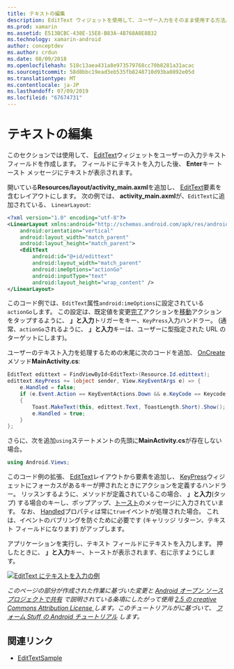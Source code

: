 ```yaml
---
title: テキストの編集
description: EditText ウィジェットを使用して、ユーザー入力をそのまま使用する方法。
ms.prod: xamarin
ms.assetid: E513BCBC-438E-15E8-B83A-4B768A8E8B32
ms.technology: xamarin-android
author: conceptdev
ms.author: crdun
ms.date: 08/09/2018
ms.openlocfilehash: 518c13aea431a8e973579768cc70b8281a31acac
ms.sourcegitcommit: 58d8bbc19ead3eb535fb8248710d93ba0892e05d
ms.translationtype: MT
ms.contentlocale: ja-JP
ms.lasthandoff: 07/09/2019
ms.locfileid: "67674731"
---
```

# <a name="edit-text"></a>テキストの編集

このセクションでは使用して、 [EditText](https://developer.xamarin.com/api/type/Android.Widget.EditText/)ウィジェットをユーザーの入力テキスト フィールドを作成します。 フィールドにテキストを入力した後、 **Enter**キー トースト メッセージにテキストが表示されます。

開いている**Resources/layout/activity_main.axml**を追加し、 [EditText](https://developer.xamarin.com/api/type/Android.Widget.EditText/)要素を含むレイアウトにします。 次の例では、 **activity_main.axml**が、`EditText`に追加されている、 `LinearLayout`:

```xml
<?xml version="1.0" encoding="utf-8"?>
<LinearLayout xmlns:android="http://schemas.android.com/apk/res/android"
    android:orientation="vertical"
    android:layout_width="match_parent"
    android:layout_height="match_parent">
    <EditText
        android:id="@+id/edittext"
        android:layout_width="match_parent"
        android:imeOptions="actionGo"
        android:inputType="text"
        android:layout_height="wrap_content" />
</LinearLayout>
```

このコード例では、`EditText`属性`android:imeOptions`に設定されている`actionGo`します。 この設定は、既定値を変更[完了](https://developer.android.com/reference/android/view/inputmethod/EditorInfo#IME_ACTION_DONE)アクションを[移動](https://developer.android.com/reference/android/view/inputmethod/EditorInfo#IME_ACTION_GO)アクションをタップするように、 **」と入力**トリガーをキー、`KeyPress`入力ハンドラー。
(通常、`actionGo`されるように、 **」と入力**キーは、ユーザーに型指定された URL のターゲットにします)。

ユーザーのテキスト入力を処理するための末尾に次のコードを追加、 [OnCreate](https://developer.xamarin.com/api/member/Android.App.Activity.OnCreate/)メソッド**MainActivity.cs**:

```csharp
EditText edittext = FindViewById<EditText>(Resource.Id.edittext);
edittext.KeyPress += (object sender, View.KeyEventArgs e) => {
    e.Handled = false;
    if (e.Event.Action == KeyEventActions.Down && e.KeyCode == Keycode.Enter) 
    {
        Toast.MakeText(this, edittext.Text, ToastLength.Short).Show();
        e.Handled = true;
    }
};
```

さらに、次を追加`using`ステートメントの先頭に**MainActivity.cs**が存在しない場合。

```csharp
using Android.Views;
```

このコード例の拡張、 [EditText](https://developer.xamarin.com/api/type/Android.Widget.EditText/)レイアウトから要素を追加し、 [KeyPress](https://developer.xamarin.com/api/event/Android.Views.View.KeyPress/)ウィジェットにフォーカスがあるキーが押されたときにアクションを定義するハンドラー。 リッスンするように、メソッドが定義されているこの場合、 **」と入力**(タップ) する場合のキーし、ポップアップ、[トースト](https://developer.xamarin.com/api/type/Android.Widget.Toast/)のメッセージに入力されています。 なお、 [Handled](https://developer.xamarin.com/api/property/Android.Views.View+KeyEventArgs.Handled/)プロパティは常に`true`イベントが処理された場合。 これは、イベントのバブリングを防ぐために必要です (キャリッジ リターン、テキスト フィールドになります) がアップします。

アプリケーションを実行し、テキスト フィールドにテキストを入力します。 押したときに、 **」と入力**キー、トーストが表示されます、右に示すようにします。

[![EditText にテキストを入力の例](edit-text-images/edit-text-sml.png)](edit-text-images/edit-text.png#lightbox)

*このページの部分が作成された作業に基づいた変更と* [ *Android オープン ソース プロジェクトで共有*](http://code.google.com/policies.html) *で説明されている条項にしたがって使用* [ *2.5 の creative Commons Attribution License* ](http://creativecommons.org/licenses/by/2.5/) *します。このチュートリアルがに基づいて、* [*フォーム Stuff の Android チュートリアル*](https://developer.android.com/resources/tutorials/views/hello-formstuff.html) *します。*


## <a name="related-links"></a>関連リンク

- [EditTextSample](https://developer.xamarin.com/samples/monodroid/UserInterface/EditTextSample/)
